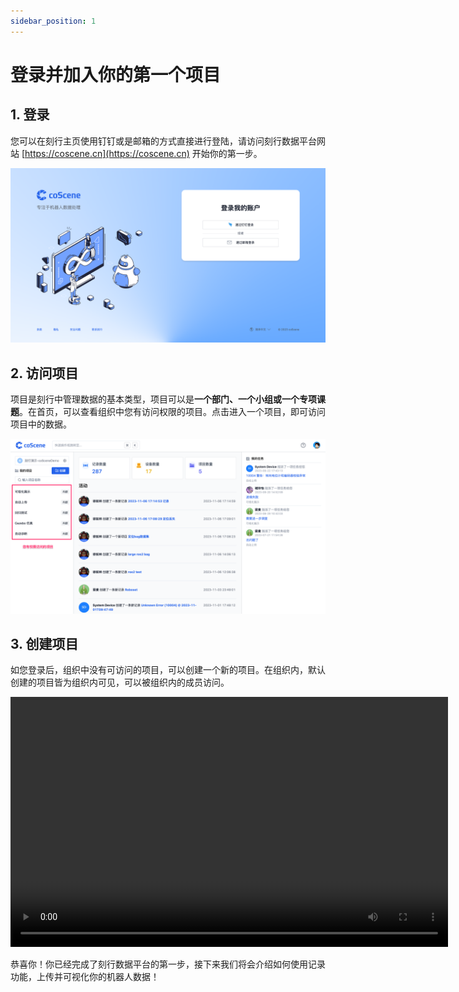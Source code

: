 ```yaml
---
sidebar_position: 1
---
```


# 登录并加入你的第一个项目

## 1. 登录

您可以在刻行主页使用钉钉或是邮箱的方式直接进行登陆，请访问刻行数据平台网站 [https://coscene.cn](https://coscene.cn) 开始你的第一步。

![homepage-login](img/homepage-login.png)

## 2. 访问项目

项目是刻行中管理数据的基本类型，项目可以是**一个部门、一个小组或一个专项课题**。在首页，可以查看组织中您有访问权限的项目。点击进入一个项目，即可访问项目中的数据。

![homepage-available-projects](img/homepage-available-projects.png)

## 3. 创建项目

如您登录后，组织中没有可访问的项目，可以创建一个新的项目。在组织内，默认创建的项目皆为组织内可见，可以被组织内的成员访问。

<video src="https://coscene-artifacts-prod.oss-cn-hangzhou.aliyuncs.com/docs/2-get-started/create-new-project.mp4" controls="controls" width="700" height="400"></video>

恭喜你！你已经完成了刻行数据平台的第一步，接下来我们将会介绍如何使用记录功能，上传并可视化你的机器人数据！
